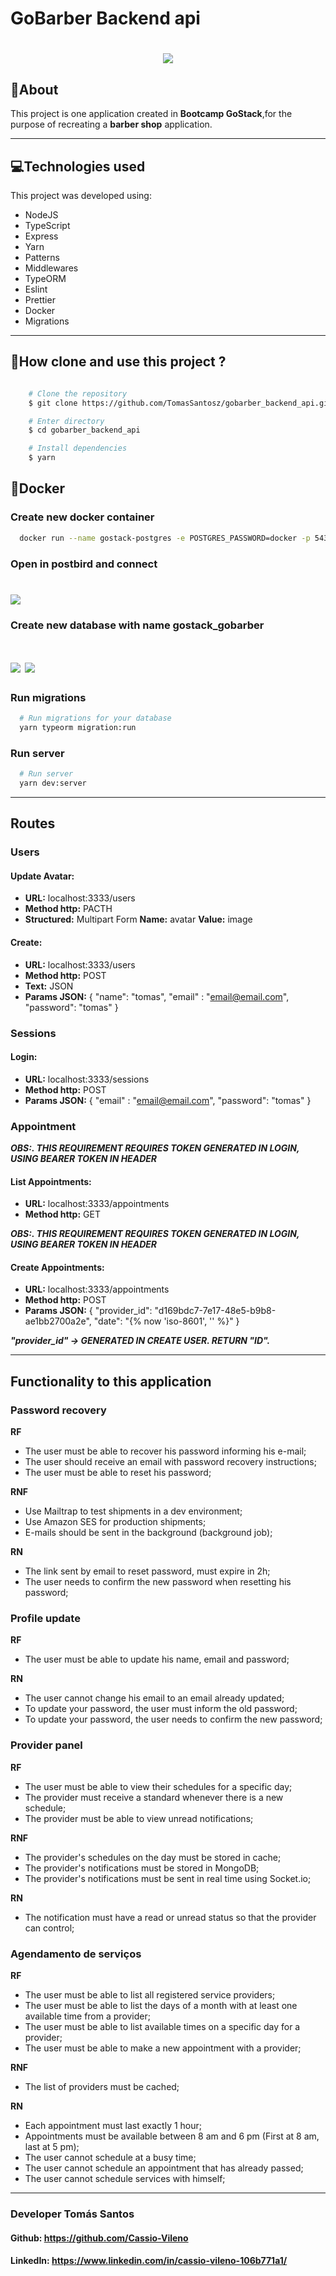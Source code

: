 # GoBarber Backend api

<h1 align="center">
    <img src="./tmp/gobarber_background2.png">
</h1>


## 📑About
This project is one application created in **Bootcamp GoStack**,for the purpose of recreating a **barber shop** application.

---

## 💻Technologies used

This project was developed using:

- NodeJS
- TypeScript
- Express
- Yarn
- Patterns
- Middlewares
- TypeORM
- Eslint
- Prettier
- Docker
- Migrations

---

## 💾How clone and use this project ?

```bash

    # Clone the repository
    $ git clone https://github.com/TomasSantosz/gobarber_backend_api.git

    # Enter directory
    $ cd gobarber_backend_api

    # Install dependencies
    $ yarn

```

## 🐳Docker

  ### Create new docker container

  ```bash
    docker run --name gostack-postgres -e POSTGRES_PASSWORD=docker -p 5432:5432 -d postgres
  ```

  ### Open in postbird and connect
  <h1 align="left">
    <img src="./tmp/postbird.png">
  </h1>

  ### Create new database with name gostack_gobarber
  <h1 align="left">
    <img src="./tmp/postbird2.png">
    <img src="./tmp/postbird3.png">
  </h1>

  ### Run migrations
  ```bash
    # Run migrations for your database
    yarn typeorm migration:run
  ```
  ### Run server
  ```bash
    # Run server
    yarn dev:server
  ```
---

## Routes
  ### Users
  #### Update Avatar:
  - **URL:** localhost:3333/users
  - **Method http:** PACTH
  - **Structured:** Multipart Form **Name:** avatar **Value:** image
  #### Create:
  - **URL:** localhost:3333/users
  - **Method http:** POST
  - **Text:** JSON
  - **Params JSON:** {
      "name": "tomas",
      "email" : "email@email.com",
      "password": "tomas"
    }

  ### Sessions
  #### Login:
  - **URL:** localhost:3333/sessions
  - **Method http:** POST
  - **Params JSON:** {
    "email" : "email@email.com",
    "password": "tomas"
  }

  ### Appointment
  ***OBS:. THIS REQUIREMENT REQUIRES TOKEN GENERATED IN LOGIN, USING BEARER TOKEN IN HEADER***
  #### List Appointments:
  - **URL:** localhost:3333/appointments
  - **Method http:** GET

  ***OBS:. THIS REQUIREMENT REQUIRES TOKEN GENERATED IN LOGIN, USING BEARER TOKEN IN HEADER***

  #### Create Appointments:
  - **URL:** localhost:3333/appointments
  - **Method http:** POST
  - **Params JSON:** {
    "provider_id": "d169bdc7-7e17-48e5-b9b8-ae1bb2700a2e",
    "date": "{% now 'iso-8601', '' %}"
  }

  ***"provider_id" -> GENERATED IN CREATE USER. RETURN "ID".***

---

## Functionality to this application
### **Password recovery**
  **RF**
  - The user must be able to recover his password informing his e-mail;
  - The user should receive an email with password recovery instructions;
  - The user must be able to reset his password;

  **RNF**
  - Use Mailtrap to test shipments in a dev environment;
  - Use Amazon SES for production shipments;
  - E-mails should be sent in the background (background job);


  **RN**
  - The link sent by email to reset password, must expire in 2h;
  - The user needs to confirm the new password when resetting his password;
    
### **Profile update**
  **RF**
  
  - The user must be able to update his name, email and password;


  **RN**

  - The user cannot change his email to an email already updated;
  - To update your password, the user must inform the old password;
  - To update your password, the user needs to confirm the new password;
  
### **Provider panel**
  **RF**
  
  - The user must be able to view their schedules for a specific day;
  - The provider must receive a standard whenever there is a new schedule;
  - The provider must be able to view unread notifications;

  **RNF**
  
  - The provider's schedules on the day must be stored in cache;
  - The provider's notifications must be stored in MongoDB;
  - The provider's notifications must be sent in real time using Socket.io;
  
  
  **RN**

  - The notification must have a read or unread status so that the provider can control;
  
### **Agendamento de serviços**

  **RF**
  
  - The user must be able to list all registered service providers;
  - The user must be able to list the days of a month with at least one available time from a provider;
  - The user must be able to list available times on a specific day for a provider;
  - The user must be able to make a new appointment with a provider;

  **RNF**

  - The list of providers must be cached;

  **RN**

  - Each appointment must last exactly 1 hour;
  - Appointments must be available between 8 am and 6 pm (First at 8 am, last at 5 pm);
  - The user cannot schedule at a busy time;
  - The user cannot schedule an appointment that has already passed;
  - The user cannot schedule services with himself;

---
### **Developer Tomás Santos**
#### Github: https://github.com/Cassio-Vileno
#### LinkedIn: https://www.linkedin.com/in/cassio-vileno-106b771a1/
